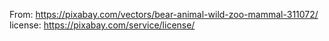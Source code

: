 From: https://pixabay.com/vectors/bear-animal-wild-zoo-mammal-311072/
license: https://pixabay.com/service/license/
